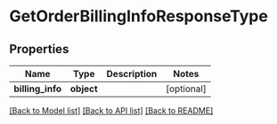 # GetOrderBillingInfoResponseType

## Properties
Name | Type | Description | Notes
------------ | ------------- | ------------- | -------------
**billing_info** | **object** |  | [optional] 

[[Back to Model list]](../README.md#documentation-for-models) [[Back to API list]](../README.md#documentation-for-api-endpoints) [[Back to README]](../README.md)

